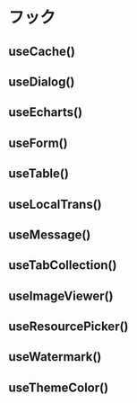 # フック

## useCache()

## useDialog()

## useEcharts()

## useForm()

## useTable()

## useLocalTrans()

## useMessage()

## useTabCollection()

## useImageViewer()

## useResourcePicker()

## useWatermark()

## useThemeColor()